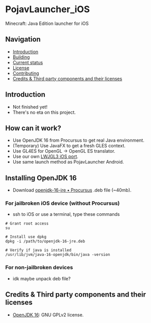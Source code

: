# PojavLauncher_iOS
Minecraft: Java Edition launcher for iOS

## Navigation
- [Introduction](#introduction)
- [Building](#building)
- [Current status](#current-status)
- [License](#license)
- [Contributing](#contributing)
- [Credits & Third party components and their licenses](#credits--third-party-components-and-their-licenses)

## Introduction
- Not finished yet!
- There's no eta on this project.

## How can it work?
- Use OpenJDK 16 from Procursus to get real Java environment.
- (Temporary) Use JavaFX to get a fresh GLES context.
- Use GL4ES for OpenGL -> OpenGL ES translator.
- Use our own [LWJGL3 iOS port](https://github.com/PojavLauncherTeam/lwjgl3).
- Use same launch method as PojavLauncher Android.

## Installing OpenJDK 16
- Download [openjdk-16-jre • Procursus](https://www.ios-repo-updates.com/repository/procursus/package/openjdk-16-jre) .deb file (~40mb).

### For jailbroken iOS device (without Procursus)
- ssh to iOS or use a terminal, type these commands
```
# Grant root access
su

# Install use dpkg
dpkg -i /path/to/openjdk-16-jre.deb

# Verify if java is installed
/usr/lib/jvm/java-16-openjdk/bin/java -version
```

### For non-jailbroken devices
- idk maybe unpack deb file?

## Credits & Third party components and their licenses
- [OpenJDK 16](https://www.ios-repo-updates.com/repository/procursus/package/openjdk-16-jre): GNU GPLv2 license.
